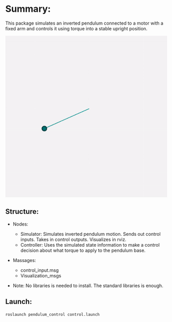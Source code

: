 # Summary: #

This package simulates an inverted pendulum connected to a motor with a fixed arm and controls it using torque into a stable upright position.

![inverted pendulum demo](demo.gif)

## Structure: ##

* Nodes:
  - Simulator:
    Simulates inverted pendulum motion. Sends out control inputs. Takes in control outputs. Visualizes in rviz.
  - Controller:
    Uses the simulated state information to make a control decision about what torque to apply to the pendulum base.

* Massages:
  - control_input.msg
  - Visualization_msgs

* Note:
  No libraries is needed to install. The standard libraries is enough.

## Launch: ##

`roslaunch pendulum_control control.launch`
